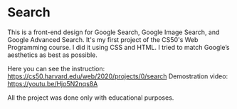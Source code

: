 # Search
This is a front-end design for Google Search, Google Image Search, and Google Advanced Search. 
It's my first project of the CS50's Web Programming course. I did it using CSS and HTML.
I tried to match Google’s aesthetics as best as possible. 

Here you can see the instruction: https://cs50.harvard.edu/web/2020/projects/0/search
Demostration video: https://youtu.be/Hjo5N2nqs8A

All the project was done only with educational purposes. 
